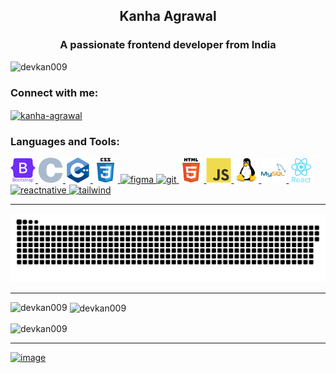 <h2 align="center"> Kanha Agrawal </h2>
<h3 align="center">A passionate frontend developer from India</h3>

<p align="left"> <img src="https://komarev.com/ghpvc/?username=devkan009&label=Profile%20views&color=0e75b6&style=flat" alt="devkan009" /> </p>

<h3 align="left">Connect with me:</h3>
<p align="left">
<a href="https://linkedin.com/in/kanha-agrawal" target="blank"><img align="center" src="https://raw.githubusercontent.com/rahuldkjain/github-profile-readme-generator/master/src/images/icons/Social/linked-in-alt.svg" alt="kanha-agrawal" height="30" width="40" /></a>
</p>

<h3 align="left">Languages and Tools:</h3>
<p align="left"> <a href="https://getbootstrap.com" target="_blank" rel="noreferrer"> <img src="https://raw.githubusercontent.com/devicons/devicon/master/icons/bootstrap/bootstrap-plain-wordmark.svg" alt="bootstrap" width="40" height="40"/> </a> <a href="https://www.cprogramming.com/" target="_blank" rel="noreferrer"> <img src="https://raw.githubusercontent.com/devicons/devicon/master/icons/c/c-original.svg" alt="c" width="40" height="40"/> </a> <a href="https://www.w3schools.com/cpp/" target="_blank" rel="noreferrer"> <img src="https://raw.githubusercontent.com/devicons/devicon/master/icons/cplusplus/cplusplus-original.svg" alt="cplusplus" width="40" height="40"/> </a> <a href="https://www.w3schools.com/css/" target="_blank" rel="noreferrer"> <img src="https://raw.githubusercontent.com/devicons/devicon/master/icons/css3/css3-original-wordmark.svg" alt="css3" width="40" height="40"/> </a> <a href="https://www.figma.com/" target="_blank" rel="noreferrer"> <img src="https://www.vectorlogo.zone/logos/figma/figma-icon.svg" alt="figma" width="40" height="40"/> </a> <a href="https://git-scm.com/" target="_blank" rel="noreferrer"> <img src="https://www.vectorlogo.zone/logos/git-scm/git-scm-icon.svg" alt="git" width="40" height="40"/> </a> <a href="https://www.w3.org/html/" target="_blank" rel="noreferrer"> <img src="https://raw.githubusercontent.com/devicons/devicon/master/icons/html5/html5-original-wordmark.svg" alt="html5" width="40" height="40"/> </a> <a href="https://developer.mozilla.org/en-US/docs/Web/JavaScript" target="_blank" rel="noreferrer"> <img src="https://raw.githubusercontent.com/devicons/devicon/master/icons/javascript/javascript-original.svg" alt="javascript" width="40" height="40"/> </a> <a href="https://www.linux.org/" target="_blank" rel="noreferrer"> <img src="https://raw.githubusercontent.com/devicons/devicon/master/icons/linux/linux-original.svg" alt="linux" width="40" height="40"/> </a> <a href="https://www.mysql.com/" target="_blank" rel="noreferrer"> <img src="https://raw.githubusercontent.com/devicons/devicon/master/icons/mysql/mysql-original-wordmark.svg" alt="mysql" width="40" height="40"/> </a> <a href="https://reactjs.org/" target="_blank" rel="noreferrer"> <img src="https://raw.githubusercontent.com/devicons/devicon/master/icons/react/react-original-wordmark.svg" alt="react" width="40" height="40"/> </a> <a href="https://reactnative.dev/" target="_blank" rel="noreferrer"> <img src="https://reactnative.dev/img/header_logo.svg" alt="reactnative" width="40" height="40"/> </a> <a href="https://tailwindcss.com/" target="_blank" rel="noreferrer"> <img src="https://www.vectorlogo.zone/logos/tailwindcss/tailwindcss-icon.svg" alt="tailwind" width="40" height="40"/> </a> </p>
<hr>
<picture>
  <source media="(prefers-color-scheme: dark)" srcset="https://raw.githubusercontent.com/DevKan009/DevKan009/output/github-snake-dark.svg" />
  <source media="(prefers-color-scheme: light)" srcset="https://raw.githubusercontent.com/DevKan009/DevKan009/output/github-snake.svg" />
  <img alt="github-snake" src="https://raw.githubusercontent.com/DevKan009/DevKan009/output/github-snake.svg" />
</picture>

<hr>
<p><img align="left" src="https://github-readme-stats.vercel.app/api/top-langs?username=devkan009&show_icons=true&locale=en&layout=compact" alt="devkan009" /></p>

<p>&nbsp;<img align="center" src="https://github-readme-stats.vercel.app/api?username=devkan009&show_icons=true&locale=en" alt="devkan009" /></p>

<p><img align="center" src="https://github-readme-streak-stats.herokuapp.com/?user=devkan009&" alt="devkan009" /></p>
<hr>
<a href="https://holopin.io/@devkan009"><img width="840" height="409" alt="image" src="https://github.com/user-attachments/assets/ca3bf126-cb86-4d4f-a26c-256ef9e77847" /></a>






<!--
**DevKan009/DevKan009** is a ✨ _special_ ✨ repository because its `README.md` (this file) appears on your GitHub profile.

Here are some ideas to get you started:

- 🔭 I’m currently working on ...
- 🌱 I’m currently learning ...
- 👯 I’m looking to collaborate on ...
- 🤔 I’m looking for help with ...
- 💬 Ask me about ...
- 📫 How to reach me: ...
- 😄 Pronouns: ...
- ⚡ Fun fact: ...
-->
